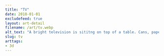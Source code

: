 ```yaml
---
title: "TV"
date: 2018-01-01
excludefeed: true
layout: art-detail
filename: /art/tv.webp
alt_text: "A bright television is sititng on top of a table. Cans, paper and other trash is sitting on a table in front of it."
slug: tv
arttags:
- 3d
---
```

